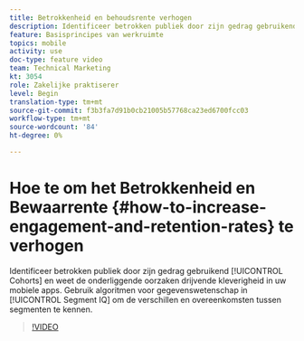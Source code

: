 ```yaml
---
title: Betrokkenheid en behoudsrente verhogen
description: Identificeer betrokken publiek door zijn gedrag gebruikend Cohorts en weet de onderliggende oorzaken drijvende kleverigheid in uw mobiele apps. Gebruik algoritmen voor gegevenswetenschap in Segment-IQ om de verschillen en overeenkomsten tussen segmenten te kennen.
feature: Basisprincipes van werkruimte
topics: mobile
activity: use
doc-type: feature video
team: Technical Marketing
kt: 3054
role: Zakelijke praktiserer
level: Begin
translation-type: tm+mt
source-git-commit: f3b3fa7d91b0cb21005b57768ca23ed6700fcc03
workflow-type: tm+mt
source-wordcount: '84'
ht-degree: 0%

---
```



# Hoe te om het Betrokkenheid en Bewaarrente {#how-to-increase-engagement-and-retention-rates} te verhogen

Identificeer betrokken publiek door zijn gedrag gebruikend [!UICONTROL Cohorts] en weet de onderliggende oorzaken drijvende kleverigheid in uw mobiele apps. Gebruik algoritmen voor gegevenswetenschap in [!UICONTROL Segment IQ] om de verschillen en overeenkomsten tussen segmenten te kennen.

>[!VIDEO](https://video.tv.adobe.com/v/27825/?quality=12)
